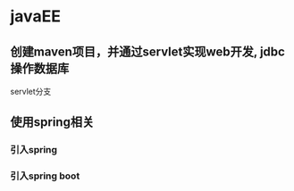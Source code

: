 # javaEE

## 创建maven项目，并通过servlet实现web开发, jdbc操作数据库

servlet分支

## 使用spring相关

### 引入spring

### 引入spring boot
